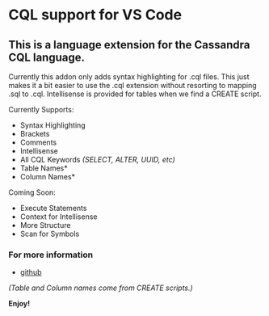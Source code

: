 # CQL support for VS Code

## This is a language extension for the Cassandra CQL language.
Currently this addon only adds syntax highlighting for .cql files. This just makes it a bit easier to use the .cql extension without resorting to mapping .sql to .cql. Intellisense is provided for tables when we find a CREATE script.

Currently Supports:
 - Syntax Highlighting
 - Brackets
 - Comments
 - Intellisense 
  - All CQL Keywords *(SELECT, ALTER, UUID, etc)*
  - Table Names* 
  - Column Names*
  
Coming Soon:
 - Execute Statements
 - Context for Intellisense
 - More Structure
 - Scan for Symbols

### For more information
* [github](https://github.com/lawrencekgrant/vscode-cql)

*(Table and Column names come from CREATE scripts.)*

**Enjoy!** 
